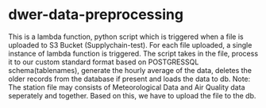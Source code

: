 # dwer-data-preprocessing

This is a lambda function, python script which is triggered when a file is uploaded to S3 Bucket (Supplychain-test). 
For each file uploaded, a single instance of lambda function is triggered. 
The script takes in the file, process it to our custom standard format based on POSTGRESSQL schema(tablenames), 
generate the hourly average of the data, deletes the older records from the database if present and
loads the data to db.
Note: The station file may consists of Meteorological Data and Air Quality data seperately and together. Based on this,
we have to upload the file to the db.
